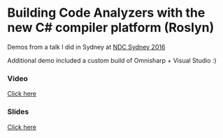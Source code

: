 # Building Code Analyzers with the new C# compiler platform (Roslyn)

Demos from a talk I did in Sydney at [NDC Sydney 2016](http://ndcsydney.com/talk/building-code-analyzers-with-the-new-c-compiler-platform-roslyn/)

Additional demo included a custom build of Omnisharp + Visual Studio :)

### Video

[Click here](https://vimeo.com/181526452)

### Slides

[Click here](http://filipw.github.io/ndcsydney2016)
